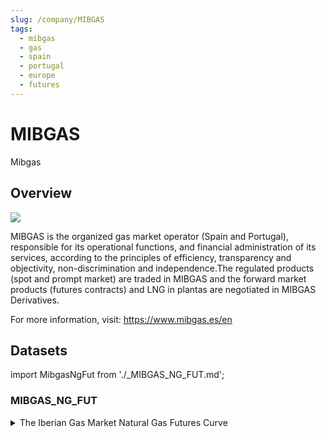 ```yaml
---
slug: /company/MIBGAS
tags:
  - mibgas
  - gas
  - spain
  - portugal
  - europe
  - futures
--- 
```


MIBGAS
============================================================
Mibgas

## Overview

![](/img/data/mibgas.png)

MIBGAS is the organized gas market operator (Spain and Portugal), responsible for its operational functions, and financial administration of its services, according to the principles of efficiency, transparency and objectivity, non-discrimination and independence.The regulated products (spot and prompt market) are traded in MIBGAS and the forward market products (futures contracts) and LNG in plantas are negotiated in MIBGAS Derivatives.

For more information, visit: https://www.mibgas.es/en

## Datasets
import MibgasNgFut from './_MIBGAS_NG_FUT.md';

### MIBGAS_NG_FUT
<details>
<summary>The Iberian Gas Market Natural Gas Futures Curve</summary>
<MibgasNgFut/>
</details>